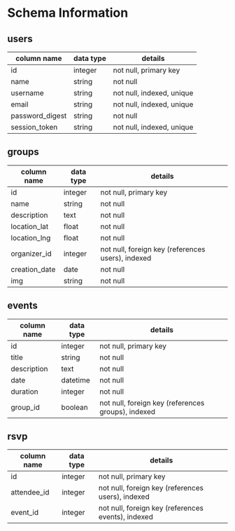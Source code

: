# Schema Information

## users
column name     | data type | details
----------------|-----------|-----------------------
id              | integer   | not null, primary key
name            | string    | not null
username        | string    | not null, indexed, unique
email           | string    | not null, indexed, unique
password_digest | string    | not null
session_token   | string    | not null, indexed, unique


## groups
column name | data type | details
-------------|-----------|-----------------------
id           | integer   | not null, primary key
name         | string    | not null
description  | text      | not null
location_lat | float     | not null
location_lng | float     | not null
organizer_id | integer   | not null, foreign key (references users), indexed
creation_date| date      | not null
img          | string    | not null

## events
column name | data type | details
------------|-----------|-----------------------
id          | integer   | not null, primary key
title       | string    | not null
description | text      | not null
date        | datetime  | not null
duration    | integer   | not null
group_id    | boolean   | not null, foreign key (references groups), indexed


## rsvp
column name | data type | details
------------|-----------|-----------------------
id          | integer   | not null, primary key
attendee_id | integer   | not null, foreign key (references users), indexed
event_id    | integer   | not null, foreign key (references events), indexed
